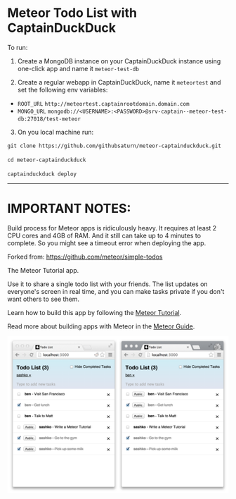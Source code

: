 # Meteor Todo List with CaptainDuckDuck


To run:

1. Create a MongoDB instance on your CaptainDuckDuck instance using one-click app and name it `meteor-test-db`

2. Create a regular webapp in CaptainDuckDuck, name it `meteortest` and set the following env variables:
- `ROOT_URL` `http://meteortest.captainrootdomain.domain.com`
- `MONGO_URL` `mongodb://<USERNAME>:<PASSWORD>@srv-captain--meteor-test-db:27018/test-meteor`

3. On you local machine run:

```
git clone https://github.com/githubsaturn/meteor-captainduckduck.git

cd meteor-captainduckduck

captainduckduck deploy

```

--------------


# IMPORTANT NOTES:

Build process for Meteor apps is ridiculously heavy. It requires at least 2 CPU cores and 4GB of RAM. And it still can take up to 4 minutes to complete. So you might see a timeout error when deploying the app.


Forked from:
https://github.com/meteor/simple-todos


The Meteor Tutorial app.

Use it to share a single todo list with your friends. The list updates on everyone's screen in real time, and you can make tasks private if you don't want others to see them.

Learn how to build this app by following the [Meteor Tutorial](http://www.meteor.com/install).

Read more about building apps with Meteor in the [Meteor Guide](http://guide.meteor.com).

![screenshot](screenshot.png)